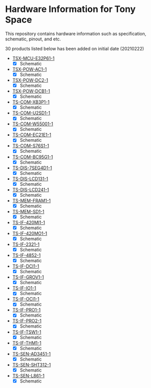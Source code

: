 # Hardware Information for Tony Space
This repository contains hardware information such as specification, schematic, pinout, and etc.

30 products listed below has been added on initial date (20210222)
- [TSX-MCU-E32P61-1](TSX-MCU-E32P61-1)
  - [x] Schematic
- [TSX-POW-AC1-1](TSX-POW-AC1-1)
  - [x] Schematic
- [TSX-POW-DC2-1](TSX-POW-DC2-1)
  - [x] Schematic
- [TSX-POW-DCB1-1](TSX-POW-DCB1-1)
  - [x] Schematic
- [TS-COM-XB3P1-1](TS-COM-XB3P1-1)
  - [x] Schematic
- [TS-COM-U2SD1-1](TS-COM-U2SD1-1)
  - [x] Schematic
- [TS-COM-W55001-1](TS-COM-W55001-1)
  - [x] Schematic
- [TS-COM-EC21E1-1](TS-COM-EC21E1-1)
  - [x] Schematic
- [TS-COM-S76S1-1](TS-COM-S76S1-1)
  - [x] Schematic
- [TS-COM-BC95G1-1](TS-COM-BC95G1-1)
  - [x] Schematic
- [TS-DIS-7SEG4D1-1](TS-DIS-7SEG4D1-1)
  - [x] Schematic
- [TS-DIS-LCD131-1](TS-DIS-LCD131-1)
  - [x] Schematic
- [TS-DIS-LCD241-1](TS-DIS-LCD241-1)
  - [x] Schematic
- [TS-MEM-FRAM1-1](TS-MEM-FRAM1-1)
  - [x] Schematic
- [TS-MEM-SD1-1](TS-MEM-SD1-1)
  - [x] Schematic
- [TS-IF-420MI1-1](TS-IF-420MI1-1)
  - [x] Schematic
- [TS-IF-420MO1-1](TS-IF-420MO1-1)
  - [x] Schematic
- [TS-IF-2321-1](TS-IF-2321-1)
  - [x] Schematic
- [TS-IF-4852-1](TS-IF-4852-1)
  - [x] Schematic
- [TS-IF-DCI1-1](TS-IF-DCI1-1)
  - [x] Schematic
- [TS-IF-GROV1-1](TS-IF-GROV1-1)
  - [x] Schematic
- [TS-IF-IO1-1](TS-IF-IO1-1)
  - [x] Schematic
- [TS-IF-OCI1-1](TS-IF-OCI1-1)
  - [x] Schematic
- [TS-IF-PRO1-1](TS-IF-PRO1-1)
  - [x] Schematic
- [TS-IF-PRO2-1](TS-IF-PRO2-1)
  - [x] Schematic
- [TS-IF-TSW1-1](TS-IF-TSW1-1)
  - [x] Schematic
- [TS-IF-THM1-1](TS-IF-THM1-1)
  - [x] Schematic
- [TS-SEN-AD3451-1](TS-SEN-AD3451-1)
  - [x] Schematic
- [TS-SEN-SHT312-1](TS-SEN-SHT312-1)
  - [x] Schematic
- [TS-SEN-L861-1](TS-SEN-L861-1)
  - [x] Schematic
